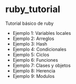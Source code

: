 # ruby_tutorial
Tutorial básico de ruby
- Ejemplo 1: Variables locales
- Ejemplo 2: Arreglos
- Ejemplo 3: Hash
- Ejemplo 4: Condicionales
- Ejemplo 5: Ciclos
- Ejemplo 6: Funciones
- Ejemplo 7: Clases y objetos
- Ejemplo 8: Herencia
- Ejemplo 9: Modulos